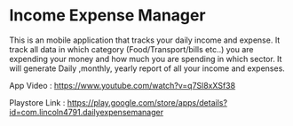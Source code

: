 # Income Expense Manager

This is an mobile application that tracks your daily income and expense. It track all data in which 
category (Food/Transport/bills etc..) you are expending your money and how much you are spending in which sector. 
It will generate Daily ,monthly, yearly report of all your income and expenses.

App Video : https://www.youtube.com/watch?v=q7Sl8xXSf38   

Playstore Link : https://play.google.com/store/apps/details?id=com.lincoln4791.dailyexpensemanager 



